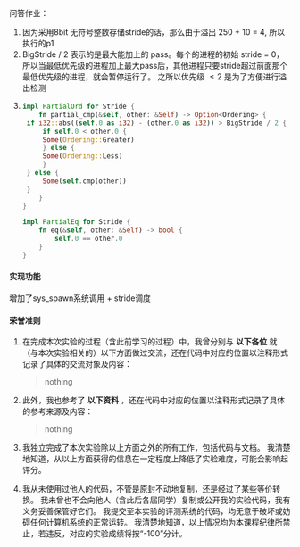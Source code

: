 问答作业：

1. 因为采用8bit 无符号整数存储stride的话，那么由于溢出 250 + 10 = 4, 所以执行的p1
2. BigStride / 2 表示的是最大能加上的 pass。每个的进程的初始 stride = 0，所以当最低优先级的进程加上最大pass后，其他进程只要stride超过前面那个最低优先级的进程，就会暂停运行了。
   之所以优先级 $\le2$ 是为了方便进行溢出检测
3. ```rust
   impl PartialOrd for Stride {
       fn partial_cmp(&self, other: &Self) -> Option<Ordering> {
   	if i32::abs((self.0 as i32) - (other.0 as i32)) > BigStride / 2 {
   	    if self.0 < other.0 {
   		Some(Ordering::Greater)
   	    } else {
   		Some(Ordering::Less)
   	    }
   	} else {
   	    Some(self.cmp(other))
   	}
       }
   }

   impl PartialEq for Stride {
       fn eq(&self, other: &Self) -> bool {
           self.0 == other.0
       }
   }
   ```

#### 实现功能

增加了sys_spawn系统调用 + stride调度

#### 荣誉准则

1. 在完成本次实验的过程（含此前学习的过程）中，我曾分别与 **以下各位** 就（与本次实验相关的）以下方面做过交流，还在代码中对应的位置以注释形式记录了具体的交流对象及内容：

   > nothing
   >
2. 此外，我也参考了 **以下资料** ，还在代码中对应的位置以注释形式记录了具体的参考来源及内容：

   > nothing
   >
3. 我独立完成了本次实验除以上方面之外的所有工作，包括代码与文档。 我清楚地知道，从以上方面获得的信息在一定程度上降低了实验难度，可能会影响起评分。
4. 我从未使用过他人的代码，不管是原封不动地复制，还是经过了某些等价转换。 我未曾也不会向他人（含此后各届同学）复制或公开我的实验代码，我有义务妥善保管好它们。 我提交至本实验的评测系统的代码，均无意于破坏或妨碍任何计算机系统的正常运转。 我清楚地知道，以上情况均为本课程纪律所禁止，若违反，对应的实验成绩将按“-100”分计。
